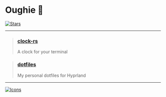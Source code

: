 # Oughie 🍉
[![Stars](https://img.shields.io/github/stars/Oughie)](https://github.com/Oughie/dotfiles/stargazers)

---

> ### [clock-rs](https://github.com/Oughie/clock-rs)
> A clock for your terminal

> ### [dotfiles](https://github.com/Oughie/dotfiles)
> My personal dotfiles for Hyprland

---

[![Icons](https://skillicons.dev/icons?i=rust,nix,neovim,tauri,python,bun)](https://skillicons.dev)
